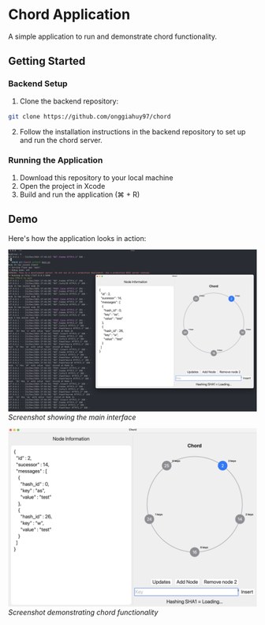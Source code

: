 # Chord Application

A simple application to run and demonstrate chord functionality.

## Getting Started

### Backend Setup

1. Clone the backend repository:
```bash
git clone https://github.com/onggiahuy97/chord
```

2. Follow the installation instructions in the backend repository to set up and run the chord server.

### Running the Application

1. Download this repository to your local machine
2. Open the project in Xcode
3. Build and run the application (⌘ + R)

## Demo

Here's how the application looks in action:

![Demo Screenshot 1](image_1.png)
*Screenshot showing the main interface*

![Demo Screenshot 2](image_2.png)
*Screenshot demonstrating chord functionality*
